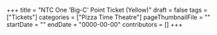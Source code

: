 +++
title = "NTC One 'Big-C' Point Ticket (Yellow)"
draft = false
tags = ["Tickets"]
categories = ["Pizza Time Theatre"]
pageThumbnailFile = ""
startDate = ""
endDate = "0000-00-00"
contributors = []
+++
